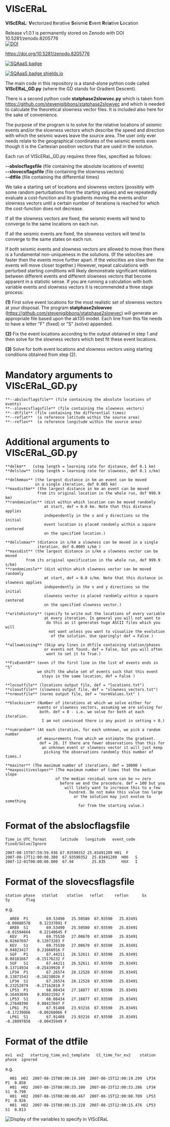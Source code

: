 # VIScERaL
**VIScERaL**: **V**ectorized **I**terative **S**eismi**c** **E**vent **R**el**a**tive **L**ocation  

Release v1.0.1 is permanently stored on Zenodo with DOI 10.5281/zenodo.8205776  
[![DOI](https://zenodo.org/badge/654975532.svg)](https://zenodo.org/badge/latestdoi/654975532)  

https://doi.org/10.5281/zenodo.8205776  

[![SQAaaS badge](https://github.com/EOSC-synergy/SQAaaS/raw/master/badges/badges_150x116/badge_software_bronze.png)](https://api.eu.badgr.io/public/assertions/w6gj49upSFK_mYONZZHODA "SQAaaS bronze badge achieved")  

[![SQAaaS badge shields.io](https://img.shields.io/badge/sqaaas%20software-bronze-e6ae77)](https://api.eu.badgr.io/public/assertions/w6gj49upSFK_mYONZZHODA "SQAaaS bronze badge achieved")  

The main code in this repository is a stand-alone python code called **VIScERaL_GD.py** (where the GD stands for Gradient Descent).

There is a second python code **statphase2slowvec.py** which is taken from https://github.com/stevenjgibbons/statphase2slowvec and which is needed to calculate the theoretical slowness vector files. It is included also here for the sake of convenience.

The purpose of the program is to solve for the relative locations of seismic events and/or the slowness vectors which describe the speed and direction with which the seismic waves leave the source area. The user only ever needs relate to the geographical coordinates of the seismic events even though it is the Cartesian position vectors that are used in the solution.

Each run of VIScERaL_GD.py requires three files, specified as follows:

**--abslocflagsfile** (file containing the absolute locations of events)  
**--slovecsflagsfile** (file containing the slowness vectors)  
**--dtfile** (file containing the differential times)  

We take a starting set of locations and slowness vectors (possibly with some random perturbations from the starting values) and we repeatedly evaluate a cost-function and its gradients moving the events and/or slowness vectors until a certain number of iterations is reached for which the cost-function does not decrease.  

If all the slowness vectors are fixed, the seismic events will tend to converge to the same locations on each run.  

If all the seismic events are fixed, the slowness vectors will tend to converge to the same states on each run.  

If both seismic events and slowness vectors are allowed to move then there is a fundamental non-uniqueness in the solutions. (If the velocities are faster then the events move further apart. If the velocities are slow then the events will move closer together.) However, repeat calculations with perturbed starting conditions will likely demonstrate significant relations between different events and different slowness vectors that become apparent in a statistic sense. If you are running a calculation with both variable events and slowness vectors it is recommended a three stage process:  

**(1)** First solve event locations for the most realistic set of slowness vectors at your disposal. The program **statphase2slowvec** (https://github.com/stevenjgibbons/statphase2slowvec) will generate an appropriate file based upon the ak135 model. Each line from this file needs to have a letter "F" (fixed) or "S" (solve) appended.  

**(2)** Fix the event locations according to the output obtained in step 1 and then solve for the slowness vectors which best fit these event locations.  

**(3)** Solve for both event locations and slowness vectors using starting conditions obtained from step (2).  

# Mandatory arguments to VIScERaL_GD.py

```
**--abslocflagsfile** (file containing the absolute locations of events)  
**--slovecsflagsfile** (file containing the slowness vectors)  
**--dtfile** (file containing the differential times)  
**--reflat**  (a reference latitude within the source area)  
**--reflon**  (a reference longitude within the source area)
```

# Additional arguments to VIScERaL_GD.py

    **delkm**   (step length = learning rate for distance, def 0.1 km)  
    **delslow** (step length = learning rate for slowness, def 0.1 s/km)  
 
    **delkmmax** (the largest distance in km an event can be moved
                 in a single iteration, def 0.005 km)  
    **maxdistkm** (the largest distance in km an event can be moved
                  from its original location in the whole run, def 999.9 km)  
    **randomizeloc** (dist within which location can be moved randomly
                     at start, def = 0.0 km. Note that this distance applies
                     independently in the x and y directions so the initial
                     event location is placed randomly within a square centered
                     on the specified location.)  
 
    **delslomax** (distance in s/km a slowness can be moved in a single
                  iteration, def 0.0005 s/km )  
    **maxsdist** (the largest distance in s/km a slowness vector can be moved
             from its original specification in the whole run, def 999.9 s/km)  
    **randomizeslo** (dist within which slowness vector can be moved randomly
                     at start, def = 0.0 s/km. Note that this distance in slowness applies
                     independently in the x and y directions so the initial
                     slowness vector is placed randomly within a square centered
                     on the specified slowness vector.)  
 
    **writehistory** (specify to write out the locations of every variable
                     at every iteration. In general you will not want to
                      do this as it generates huge ASCII files which you will
                       not want unless you want to visualize the evolution
                        of the solution. Use sparingly! def = False )  
 
    **allowmissing** (Skip any lines in dtfile containing station/phases
                     or events not found. def = False, but you will often
                      want to set it to True.)  
 
    **FixEvent0** (even if the first line in the list of events ends in "S"
                  we shift the whole set of events such that this event
                    stays in the same location, def = False )  
                     
    **locoutfile** (locations output file, def = "locations.txt")  
    **slooutfile** (slowness output file, def = "slowness_vectors.txt")  
    **nrmoutfile** (norms output file, def = "normValues.txt" )  
 
    **blocksize** (Number of iterations at which we solve either for
                  events or slowness vectors, assuming we are solving for
                   both. def = 0 - i.e. we solve for both at each iteration.
                    I am not convinced there is any point in setting > 0.)  
 
    **numrandom** (At each iteration, for each unknown, we pick a random number
                  of measurements from which we estimate the gradient.
                   def = 20. If there are fewer observations than this for
                    an unknown event or slowness vector it will just keep
                     picking the observations randomly this number of times.)  
 
    **maxiter** (The maximum number of iterations, def = 10000 )  
    **maxpositiveslopes** (The maximum number of times that the median slope
                          of the median residual norm can be >= zero
                            before we end the procedure. def = 100 but you
                              will likely want to increase this to a few
                                hundred. Do not make this value too large
                                  or the solution may just evolve to something
                                    far from the starting value.)  

# Format of the abslocflagsfile  

```Time_in_UTC_format      latitude   longitude   event_code  Fixed/Solve/Ignore```

```
2007-08-15T07:59:59.936 67.93590352 25.83491289 H01  F
2007-08-17T11:00:00.380  67.93590352  25.83491289  H06   S
2007-12-01T00:00:00.000  67.94        25.835       HXX   I
```


# Format of the slovecsflagsfile

```station phase   statlat    statlon   reflat     reflon      Sx            Sy       flag```  

e.g.  
```
  ARE0  P1        69.53490   25.50580  67.93590   25.83491   -0.00888570    0.12337091 F
  ARE0  S1        69.53490   25.50580  67.93590   25.83491   -0.01594664    0.22140645 F
  KEV   P1        69.75530   27.00670  67.93590   25.83491    0.02687697    0.12073203 F
  KEV   S1        69.75530   27.00670  67.93590   25.83491    0.04823417    0.21666916 F
  SGF   P1        67.44211   26.52611  67.93590   25.83491    0.08181667   -0.15176232 F
  SGF   S1        67.44211   26.52611  67.93590   25.83491    0.13714934   -0.25439928 F
  LP34  P1        67.26574   28.12528  67.93590   25.83491    0.13871543   -0.10238026 F
  LP34  S1        67.26574   28.12528  67.93590   25.83491    0.23252879   -0.17162010 F
  LP53  P1        68.08434   27.18877  67.93590   25.83491    0.16493699    0.05021592 F
  LP53  S1        68.08434   27.18877  67.93590   25.83491    0.27648398    0.08417697 F
  LP61  P1        67.91408   23.93216  67.93590   25.83491   -0.17239066   -0.00260066 F
  LP61  S1        67.91408   23.93216  67.93590   25.83491   -0.28897858   -0.00435949 F
```

# Format of the dtfile

```ev1  ev2   starting_time_ev1_template   CC_time_for_ev2    station phase  ignored```  

   e.g.  
```
  H01  H02  2007-08-15T08:00:19.109  2007-08-15T12:00:19.299  LP34   P1  0.850
  H01  H02  2007-08-15T08:00:33.100  2007-08-15T12:00:33.286  LP34   S1  0.798
  H01  H02  2007-08-15T08:00:08.467  2007-08-15T12:00:08.709  LP53   P1  0.926
  H01  H02  2007-08-15T08:00:15.228  2007-08-15T12:00:15.476  LP53   S1  0.813
```

![Display of the variables to specify in VIScERaL](Figure01.png)  
